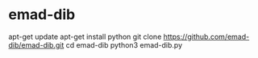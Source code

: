 # emad-dib
apt-get update
apt-get install python
git clone https://github.com/emad-dib/emad-dib.git
cd emad-dib
python3 emad-dib.py
